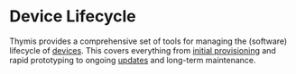 # Device Lifecycle

Thymis provides a comprehensive set of tools for managing the (software) lifecycle of [devices](/reference/concepts/device.md).
This covers everything from [initial provisioning](/device-lifecycle/getting-started) and rapid prototyping to ongoing [updates](/reference/concepts/deployment.md) and long-term maintenance.
